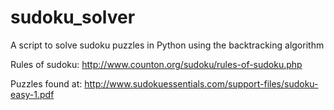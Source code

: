 # sudoku_solver
A script to solve sudoku puzzles in Python using the backtracking algorithm

Rules of sudoku:
http://www.counton.org/sudoku/rules-of-sudoku.php

Puzzles found at:
http://www.sudokuessentials.com/support-files/sudoku-easy-1.pdf
